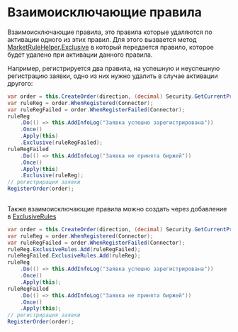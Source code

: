 # Взаимоисключающие правила

Взаимоисключающие правила, это правила которые удаляются по активации одного из этих правил. Для этого вызвается метод [MarketRuleHelper.Exclusive](xref:StockSharp.Algo.MarketRuleHelper.Exclusive(StockSharp.Algo.IMarketRule,StockSharp.Algo.IMarketRule)) в который передается правило, которое будет удалено при активации данного правила.

Например, регистрируется два правила, на успешную и неуспешную регистрацию заявки, одно из них нужно удалить в случае активации другого:

```cs
var order = this.CreateOrder(direction, (decimal) Security.GetCurrentPrice(direction), Volume);
var ruleReg = order.WhenRegistered(Connector);
var ruleRegFailed = order.WhenRegisterFailed(Connector);
ruleReg
    .Do(() => this.AddInfoLog("Заявка успешно зарегистрирована"))
    .Once()
    .Apply(this)
    .Exclusive(ruleRegFailed);
ruleRegFailed
    .Do(() => this.AddInfoLog("Заявка не принята биржей"))
    .Once()
    .Apply(this)
    .Exclusive(ruleReg);
// регистрирация заявки
RegisterOrder(order);
		
```

Также взаимоисключающие правила можно создать через добавление в [ExclusiveRules](xref:StockSharp.Algo.IMarketRule.ExclusiveRules)

```cs
var order = this.CreateOrder(direction, (decimal) Security.GetCurrentPrice(direction), Volume);
var ruleReg = order.WhenRegistered(Connector);
var ruleRegFailed = order.WhenRegisterFailed(Connector);
ruleReg.ExclusiveRules.Add(ruleRegFailed);
ruleRegFailed.ExclusiveRules.Add(ruleReg);
ruleReg
    .Do(() => this.AddInfoLog("Заявка успешно зарегистрирована"))
    .Once()
    .Apply(this);
ruleRegFailed
    .Do(() => this.AddInfoLog("Заявка не принята биржей"))
    .Once()
    .Apply(this);
// регистрирация заявки
RegisterOrder(order);
		
```
